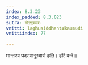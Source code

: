 ```yaml
---
index: 8.3.23
index_padded: 8.3.023
sutra: मोऽनुस्वारः
vritti: laghusiddhantakaumudi
vrittiindex: 77

---
```

मान्तस्य पदस्यानुस्वारो हलि। हरिं वन्दे॥